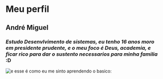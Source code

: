 # Meu perfil

## André Miguel

### ***Estudo Desenvlvimento de sistemas, eu tenho 16 anos moro em presidente prudente, e o meu foco é Deus, academia, e ficar rico para dar o sustento necessarios para minha familia*** :D


![ ***e esse é como eu me sinto aprendendo o basico:***](https://scontent-gru2-2.xx.fbcdn.net/v/t1.18169-9/19731954_677499682459862_3134638824807834710_n.jpg?_nc_cat=110&ccb=1-7&_nc_sid=5f2048&_nc_ohc=wi2MgPVLfhMQ7kNvgGyt4Rj&_nc_ht=scontent-gru2-2.xx&oh=00_AfC8SAQSncBQF2R7IFezkMnXc5SrGGj6NUzMEKiZLc2njw&oe=665332DB***)
